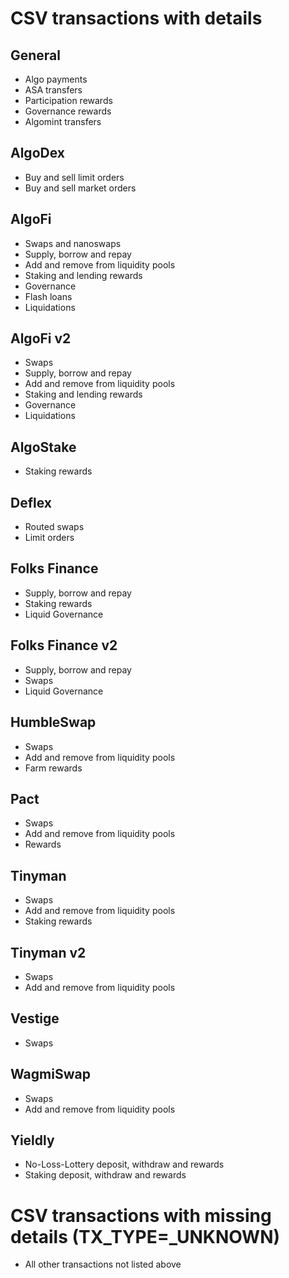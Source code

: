 # CSV transactions with details

## General
- Algo payments
- ASA transfers
- Participation rewards
- Governance rewards
- Algomint transfers

## AlgoDex
- Buy and sell limit orders
- Buy and sell market orders

## AlgoFi
- Swaps and nanoswaps
- Supply, borrow and repay
- Add and remove from liquidity pools
- Staking and lending rewards
- Governance
- Flash loans
- Liquidations

## AlgoFi v2
- Swaps
- Supply, borrow and repay
- Add and remove from liquidity pools
- Staking and lending rewards
- Governance
- Liquidations

## AlgoStake
- Staking rewards

## Deflex
- Routed swaps
- Limit orders

## Folks Finance
- Supply, borrow and repay
- Staking rewards
- Liquid Governance

## Folks Finance v2
- Supply, borrow and repay
- Swaps
- Liquid Governance

## HumbleSwap
- Swaps
- Add and remove from liquidity pools
- Farm rewards

## Pact
- Swaps
- Add and remove from liquidity pools
- Rewards

## Tinyman
- Swaps
- Add and remove from liquidity pools
- Staking rewards

## Tinyman v2
- Swaps
- Add and remove from liquidity pools

## Vestige
- Swaps

## WagmiSwap
- Swaps
- Add and remove from liquidity pools

## Yieldly
- No-Loss-Lottery deposit, withdraw and rewards
- Staking deposit, withdraw and rewards

# CSV transactions with missing details (TX_TYPE=_UNKNOWN)
- All other transactions not listed above
